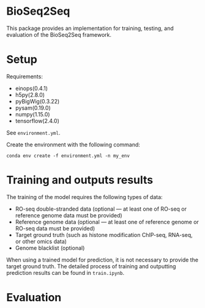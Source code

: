 


# BioSeq2Seq
This package provides an implementation for training, testing, and evaluation of the BioSeq2Seq framework.

# Setup
Requirements:
*   einops(0.4.1)
*   h5py(2.8.0)
*   pyBigWig(0.3.22)
*   pysam(0.19.0)
*   numpy(1.15.0)
*   tensorflow(2.4.0)

See `environment.yml`.

Create the environment with the following command:

```shell
conda env create -f environment.yml -n my_env
```

# Training and outputs results
The training of the model requires the following types of data:
*   RO-seq double-stranded data (optional — at least one of RO-seq or reference genome data must be provided)
*   Reference genome data (optional — at least one of reference genome or RO-seq data must be provided)
*   Target ground truth (such as histone modification ChIP-seq, RNA-seq, or other omics data)
*   Genome blacklist (optional)

When using a trained model for prediction, it is not necessary to provide the target ground truth. The detailed process of training and outputting prediction results can be found in `train.ipynb`.

# Evaluation








